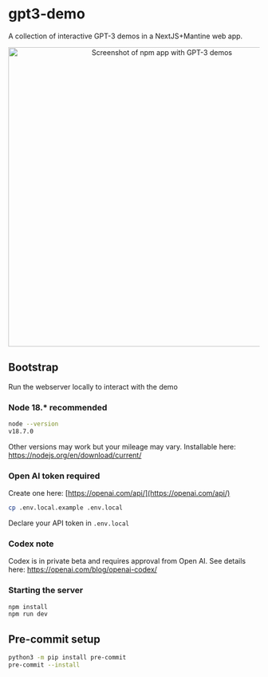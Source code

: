 # gpt3-demo

A collection of interactive GPT-3 demos in a NextJS+Mantine web app.

<p align="center">
<img src="https://user-images.githubusercontent.com/220799/189034554-2670ee49-03be-4df3-bd19-14ef28496246.png"
   width="600" alt="Screenshot of npm app with GPT-3 demos" />
</p>

## Bootstrap

Run the webserver locally to interact with the demo

### Node 18.* recommended

```sh
node --version
v18.7.0
```

Other versions may work but your mileage may vary. Installable here: https://nodejs.org/en/download/current/

### Open AI token required

Create one here: [https://openai.com/api/](https://openai.com/api/)

```sh
cp .env.local.example .env.local
```

Declare your API token in `.env.local`

### Codex note

Codex is in private beta and requires approval from Open AI. See details here: https://openai.com/blog/openai-codex/

### Starting the server

```sh
npm install
npm run dev
```

## Pre-commit setup
```sh
python3 -m pip install pre-commit
pre-commit --install
```
